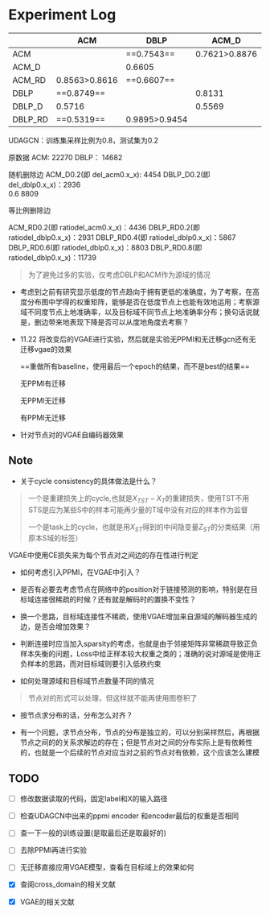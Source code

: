 # Experiment Log

|         | ACM           | DBLP          | ACM_D         | DBLP_D | ACM_RD | DBLP_RD       |
| ------- | ------------- | ------------- | ------------- | ------ | ------ | ------------- |
| ACM     |               | ==0.7543==    | 0.7621>0.8876 | 0.7463 |        | 0.7386        |
| ACM_D   |               | 0.6605        |               | 0.6666 |        |               |
| ACM_RD  | 0.8563>0.8616 | ==0.6607==    |               |        |        |               |
| DBLP    | ==0.8749==    |               | 0.8131        |        | 0.7746 | 0.8222>0.9911 |
| DBLP_D  | 0.5716        |               | 0.5569        |        |        |               |
| DBLP_RD | ==0.5319==    | 0.9895>0.9454 |               |        |        |               |

UDAGCN：训练集采样比例为0.8，测试集为0.2

原数据
ACM: 22270
DBLP： 14682

随机删除边
ACM_D0.2(即 del_acm0.x_x): 4454
DBLP_D0.2(即 del_dblp0.x_x)：2936  
      0.6                    8809

等比例删除边

ACM_RD0.2(即 ratiodel_acm0.x_x)：4436
DBLP_RD0.2(即 ratiodel_dblp0.x_x)：2931
DBLP_RD0.4(即 ratiodel_dblp0.x_x)：5867
DBLP_RD0.6(即 ratiodel_dblp0.x_x)：8803 
DBLP_RD0.8(即 ratiodel_dblp0.x_x)：11739

> 为了避免过多的实验，仅考虑DBLP和ACM作为源域的情况



* 考虑到之前有研究显示低度的节点趋向于拥有更低的准确度，为了考察，在高度分布图中学得的权重矩阵，能够是否在低度节点上也能有效地运用；考察源域不同度节点上地准确率，以及目标域不同节点上地准确率分布；换句话说就是，删边带来地表现下降是否可以从度地角度去考察？



* 11.22 将改变后的VGAE进行实验，然后就是实验无PPMI和无迁移gcn还有无迁移vgae的效果

  ==重做所有baseline，使用最后一个epoch的结果，而不是best的结果==

  无PPMI有迁移 
  
  
  
  无PPMI无迁移 
  
  
  
  有PPMI无迁移

* 针对节点对的VGAE自编码器效果





## Note

* 关于cycle consistency的具体做法是什么？

> 一个是重建损失上的cycle,也就是$X_{TST}-X_T$的重建损失，使用TST不用STS是应为某些S中的样本可能再少量的T域中没有对应的样本作为监督
>
> 一个是task上的cycle，也就是用$X_{ST}$得到的中间隐变量$Z_{ST}$的分类结果（用原本S域的标签）



VGAE中使用CE损失来为每个节点对之间边的存在性进行判定



* 如何考虑引入PPMI，在VGAE中引入？



* 是否有必要去考虑节点在网络中的position对于链接预测的影响，特别是在目标域连接很稀疏的时候？还有就是解码时的置换不变性？



* 换一个思路，目标域连接性不稀疏，使用VGAE增加来自源域的解码器生成的边，是否会增加效果？





* 判断连接时应当加入sparsity的考虑，也就是由于邻接矩阵非常稀疏导致正负样本失衡的问题，Loss中给正样本较大权重之类的；准确的说对源域是使用正负样本的思路，而对目标域则要引入低秩约束



* 如何处理源域和目标域节点数量不同的情况

>  节点对的形式可以处理，但这样就不能再使用图卷积了





* 按节点求分布的话，分布怎么对齐？





* 有一个问题，求节点分布，节点的分布是独立的，可以分别采样然后，再根据节点之间的的关系求解边的存在；但是节点对之间的分布实际上是有依赖性的，也就是一个后续的节点对应当对之前的节点对有依赖，这个应该怎么建模



## TODO

- [ ] 修改数据读取的代码，固定label和X的输入路径

- [ ] 检查UDAGCN中出来的ppmi encoder 和encoder最后的权重是否相同

- [ ] 查一下一般的训练设置(是取最后还是取最好的)

- [ ] 去除PPMI再进行实验

- [ ] 无迁移直接应用VGAE模型，查看在目标域上的效果如何

- [x] 查阅cross_domain的相关文献

- [x] VGAE的相关文献

  
